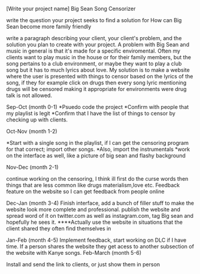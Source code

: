 [Write your project name]
Big Sean Song Censorizer


write the question your project seeks to find a solution for
How can Big Sean become more family friendly


write a paragraph describing your client, your client's problem, and the solution you plan to create with your project.
A problem with Big Sean and music in general is that it's made for a specific enviromental. Often my clients want to play music in the house or for their family members, but the song pertains to a club environment, or maybe they want to play a club song but it has to much lyrics about love. My solution is to make a website where the user is presented with things to censor based on the lyrics of the song, if they for example click on drugs then every song lyric mentioning drugs will be censored making it appropriate for environments were drug talk is not allowed.

Sep-Oct (month 0-1)
*Psuedo code the project
*Confirm with people that my playlist is legit
*Confirm that I have the list of things to censor by checking up with clients.


Oct-Nov (month 1-2)

*Start with a single song in the playlist, if I can get the censoring program for that correct; import other songs.
*Also, import the instrumentals
*work on the interface as well, like a picture of big sean and flashy background

Nov-Dec (month 2-1)

continue working on the censoring, I think ill first do the curse words
then things that are less common like drugs materialism,love etc.
Feedback feature on the website so I can get feedback from people online

Dec-Jan (month 3-4)
Finish interface, add a bunch of filler stuff to make the website look more complete and professional.
publish the website and spread word of it on twitter.com as well as instagram.com, tag Big sean and hopefully he sees it.
 ****Actually use the website in situations that the client shared they often find themselves in
 
Jan-Feb (month 4-5)
Implement feedback, start working on DLC if I have time. If a person shares the website they get acess to another subsection of the website with Kanye songs.
Feb-March (month 5-6)

Install and send the link to clients, or just show them in person
